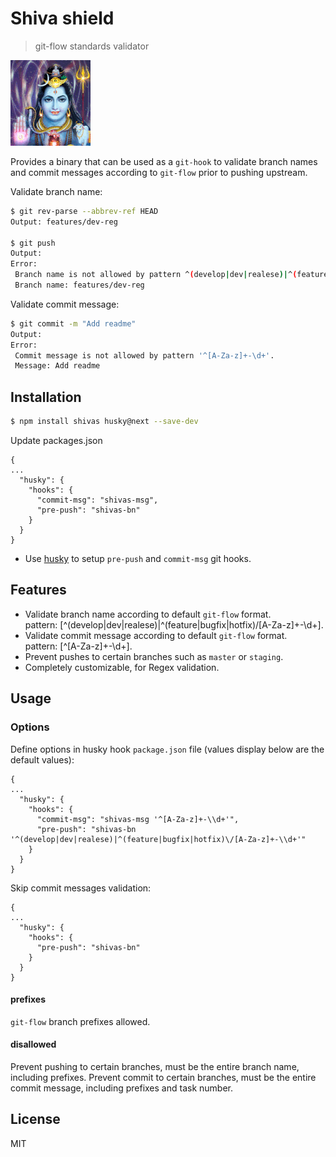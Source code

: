 # Shiva shield
> git-flow standards validator

![](shiva.gif)

Provides a binary that can be used as a `git-hook` to validate branch names and commit messages according to `git-flow` prior to pushing upstream. 

Validate branch name:
```sh
$ git rev-parse --abbrev-ref HEAD
Output: features/dev-reg
  
$ git push
Output:
Error:
 Branch name is not allowed by pattern ^(develop|dev|realese)|^(feature|bugfix|hotfix)/[A-Za-z]+-\d+.
 Branch name: features/dev-reg
```

Validate commit message:
```sh
$ git commit -m "Add readme"
Output:
Error:
 Commit message is not allowed by pattern '^[A-Za-z]+-\d+'.
 Message: Add readme
```

## Installation

```sh
$ npm install shivas husky@next --save-dev
```

Update packages.json
```
{
...
  "husky": {
    "hooks": {
      "commit-msg": "shivas-msg",
      "pre-push": "shivas-bn"
    }
  }
}
```

- Use [husky](http://npm.im/husky) to setup `pre-push` and `commit-msg` git hooks.

## Features

- Validate branch name according to default `git-flow` format. <br>
  pattern: [^(develop|dev|realese)|^(feature|bugfix|hotfix)\/[A-Za-z]+-\\d+].
- Validate commit message according to default `git-flow` format. <br>
  pattern: [^[A-Za-z]+-\\d+].
- Prevent pushes to certain branches such as `master` or `staging`.
- Completely customizable, for Regex validation.

## Usage

### Options

Define options in husky hook `package.json` file (values display below are the default values):

```
{
...
  "husky": {
    "hooks": {
      "commit-msg": "shivas-msg '^[A-Za-z]+-\\d+'",
      "pre-push": "shivas-bn '^(develop|dev|realese)|^(feature|bugfix|hotfix)\/[A-Za-z]+-\\d+'"
    }
  }
}
```

Skip commit messages validation:

```
{
...
  "husky": {
    "hooks": {
      "pre-push": "shivas-bn"
    }
  }
}
```

#### prefixes

`git-flow` branch prefixes allowed. 

#### disallowed

Prevent pushing to certain branches, must be the entire branch name, including prefixes.
Prevent commit to certain branches, must be the entire commit message, including prefixes and task number.

## License

MIT
